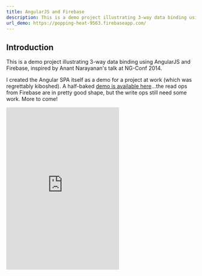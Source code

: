 ```yaml
---
title: AngularJS and Firebase
description: This is a demo project illustrating 3-way data binding using AngularJS and Firebase.
url_demo: https://popping-heat-9563.firebaseapp.com/
---
```




## Introduction

This is a demo project illustrating 3-way data binding using AngularJS and Firebase, inspired by Anant Narayanan's talk at NG-Conf 2014.

I created the Angular SPA itself as a demo for a project at work (which was regrettably kiboshed). A half-baked <a href="{{ page.url_demo }}" target="_blank">demo is available here</a>...the read ops from Firebase are in pretty good shape, but the write ops still need some work. More to come!

<iframe height="432" src="https://www.youtube.com/embed/e4yUTkva_FM" frameborder="0" allowfullscreen></iframe>
